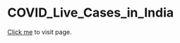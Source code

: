 # COVID_Live_Cases_in_India

<a href="https://shashankknaik.github.io/covid_live_cases_in_India/home.html" target="_blank">Click me</a> to visit page.
